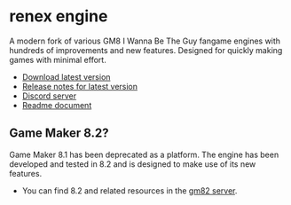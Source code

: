# renex engine

A modern fork of various GM8 I Wanna Be The Guy fangame engines with hundreds of
improvements and new features. Designed for quickly making games with minimal
effort.

- [Download latest version](https://github.com/omicronrex/renex-engine/archive/refs/heads/standard.zip)
- [Release notes for latest version](changelog.txt)
- [Discord server](http://discord.gg/aWh9rFDHDA)
- [Readme document](README.txt)

## Game Maker 8.2?

Game Maker 8.1 has been deprecated as a platform. The engine has been developed
and tested in 8.2 and is designed to make use of its new features.
- You can find 8.2 and related resources in the [gm82 server](https://discord.gg/p7GpvPNUmc).
